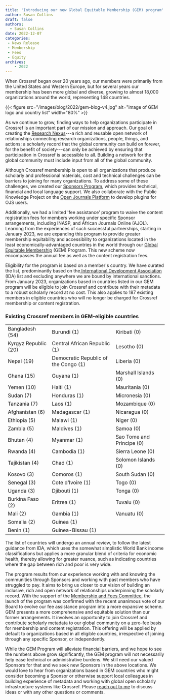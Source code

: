 ```yaml
---
title: 'Introducing our new Global Equitable Membership (GEM) program'
author: Susan Collins
draft: false
authors:
  - Susan Collins
date: 2022-12-07
categories:
 - News Release
 - Membership
 - Fees
 - Equity
archives:
    - 2022
---
```


When Crossref began over 20 years ago, our members were primarily from the United States and Western Europe, but for several years our membership has been more global and diverse, growing to almost 18,000 organizations around the world, representing 148 countries.

{{< figure src="/images/blog/2022/gem-blog-v4.jpg" alt="image of GEM logo and country list" width="80%" >}}

As we continue to grow, finding ways to help organizations participate in Crossref is an important part of our mission and approach. Our goal of creating the [Research Nexus](/documentation/research-nexus)---a rich and reusable open network of relationships connecting research organizations, people, things, and actions; a scholarly record that the global community can build on forever, for the benefit of society---can only be achieved by ensuring that participation in Crossref is accessible to all. Building a network for the global community must include input from all of the global community. 

Although Crossref membership is open to all organizations that produce scholarly and professional materials, cost and technical challenges can be barriers to joining for many organizations. To address some of these challenges, we created our [Sponsors Program](/membership/about-sponsors/), which provides technical, financial and local language support. We also collaborate with the Public Knowledge Project on the [Open Journals Platform](https://docs.pkp.sfu.ca/crossref-ojs-manual/) to develop plugins for OJS users.

Additionally, we had a limited 'fee assistance' program to waive the content registration fees for members working under specific Sponsor arrangements, including INASP, and African Journals Online (AJOL). Learning from the experiences of such successful partnerships, starting in January 2023, we are expanding this program to provide greater membership equitability and accessibility to organizations located in the least economically-advantaged countries in the world through our [Global Equitable Membership](/gem/) (GEM) Program. This new scheme now encompasses the annual fee as well as the content registration fees.

Eligibility for the program is based on a member's country. We have curated the list, predominantly based on the[  International Development Association](https://datahelpdesk.worldbank.org/knowledgebase/articles/906519-world-bank-country-and-lending-groups) (IDA) list and excluding anywhere we are bound by international sanctions. From January 2023, organizations based in countries listed in our GEM program will be eligible to join Crossref and contribute with their metadata to a robust scholarly record at no cost. This also applies to 187 existing members in eligible countries who will no longer be charged for Crossref membership or content registration.

### Existing Crossref members in GEM-eligible countries

<table>
  <tr>
   <td>Bangladesh (54)
   </td>
   <td>Burundi (1)
   </td>
   <td>Kiribati (0)
   </td>
  </tr>
  <tr>
   <td>Kyrgyz Republic (20)
   </td>
   <td>Central African Republic (1)
   </td>
   <td>Lesotho (0)
   </td>
  </tr>
  <tr>
   <td>Nepal (19)
   </td>
   <td>Democratic Republic of the Congo (1)
   </td>
   <td>Liberia (0)
   </td>
  </tr>
  <tr>
   <td>Ghana (15)
   </td>
   <td>Guyana (1)
   </td>
   <td>Marshall Islands (0)
   </td>
  </tr>
  <tr>
   <td>Yemen (10)
   </td>
   <td>Haiti (1)
   </td>
   <td>Mauritania (0)
   </td>
  </tr>
  <tr>
   <td>Sudan (7)
   </td>
   <td>Honduras (1)
   </td>
   <td>Micronesia (0)
   </td>
  </tr>
  <tr>
   <td>Tanzania (7)
   </td>
   <td>Laos (1)
   </td>
   <td>Mozambique (0)
   </td>
  </tr>
  <tr>
   <td>Afghanistan (6)
   </td>
   <td>Madagascar (1)
   </td>
   <td>Nicaragua (0)
   </td>
  </tr>
  <tr>
   <td>Ethiopia (5)
   </td>
   <td>Malawi (1)
   </td>
   <td>Niger (0)
   </td>
  </tr>
  <tr>
   <td>Zambia (5)
   </td>
   <td>Maldives (1)
   </td>
   <td>Samoa (0)
   </td>
  </tr>
  <tr>
   <td>Bhutan (4)
   </td>
   <td>Myanmar (1)
   </td>
   <td>Sao Tome and Principe (0)
   </td>
  </tr>
  <tr>
   <td>Rwanda (4)
   </td>
   <td>Cambodia (1)
   </td>
   <td>Sierra Leone (0)
   </td>
  </tr>
  <tr>
   <td>Tajikistan (4)
   </td>
   <td>Chad (1)
   </td>
   <td>Solomon Islands (0)
   </td>
  </tr>
  <tr>
   <td>Kosovo (3)
   </td>
   <td>Comoros (1)
   </td>
   <td>South Sudan (0)
   </td>
  </tr>
  <tr>
   <td>Senegal (3)
   </td>
   <td>Cote d’Ivoire (1)
   </td>
   <td>Togo (0)
   </td>
  </tr>
  <tr>
   <td>Uganda (3)
   </td>
   <td>Djibouti (1)
   </td>
   <td>Tonga (0)
   </td>
  </tr>
  <tr>
   <td>Burkina Faso (2)
   </td>
   <td>Eritrea (1)
   </td>
   <td>Tuvalu (0)
   </td>
  </tr>
  <tr>
   <td>Mali (2)
   </td>
   <td>Gambia (1)
   </td>
   <td>Vanuatu (0)
   </td>
  </tr>
  <tr>
   <td>Somalia (2)
   </td>
   <td>Guinea (1)
   </td>
   <td>
   </td>
  </tr>
  <tr>
   <td>Benin (1)
   </td>
   <td>Guinea-Bissau (1)
   </td>
   <td>
   </td>
  </tr>
</table>

The list of countries will undergo an annual review, to follow the latest guidance from IDA, which uses the somewhat simplistic World Bank income classifications but applies a more granular blend of criteria for economic health, thereby allowing for greater nuance, such as indicating countries where the gap between rich and poor is very wide.

The program results from our experience working with and knowing the communities through Sponsors and working with past members who have struggled to pay. It aims to bring us closer to our vision of building an inclusive, rich and open network of relationships underpinning the scholarly record. With the support of the [Membership and Fees Committee](/committees/membership-and-fees/), the launch of the program was confirmed with the recent unanimous vote of our Board to evolve our fee assistance program into a more expansive scheme. GEM presents a more comprehensive and equitable solution than our former arrangements. It involves an opportunity to join Crossref and contribute scholarly metadata to our global community on a zero-fee basis for membership and content registration. This offering will be applied by default to organizations based in all eligible countries, irrespective of joining through any specific Sponsor, or independently.

While the GEM Program will alleviate financial barriers, and we hope to see the numbers above grow significantly, the GEM program will not necessarily help ease technical or administrative burdens. We still need our valued Sponsors for that and we seek new Sponsors in the above locations. We would love to hear from organizations based in GEM countries who might consider becoming a Sponsor or otherwise support local colleagues in building experience of metadata and working with global open scholarly infrastructure systems like Crossref. Please [reach out to me](mailto:feedback@crossref.org) to discuss ideas or with any other questions or comments.  
